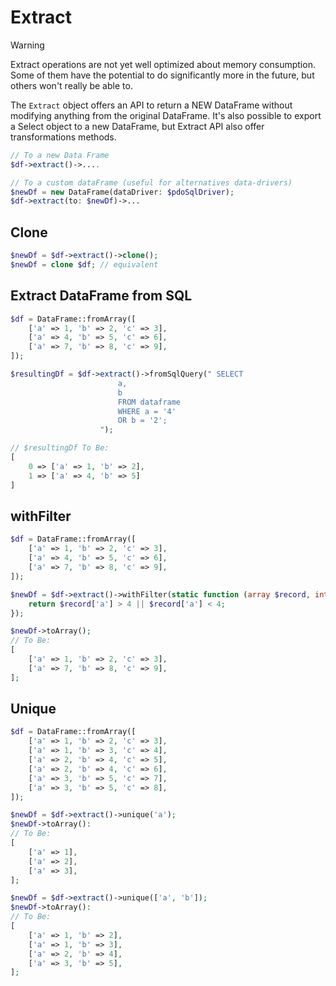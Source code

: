 # Extract
> [!WARNING]
> Extract operations are not yet well optimized about memory consumption. Some of them have the potential to do significantly more in the future, but others won't really be able to.

 The `Extract` object offers an API to return a NEW DataFrame without modifying anything from the original DataFrame. It's also possible to export a Select object to a new DataFrame, but Extract API also offer transformations methods.

```php
// To a new Data Frame
$df->extract()->....

// To a custom dataFrame (useful for alternatives data-drivers)
$newDf = new DataFrame(dataDriver: $pdoSqlDriver);
$df->extract(to: $newDf)->...
```

## Clone
```php
$newDf = $df->extract()->clone();
$newDf = clone $df; // equivalent
```

## Extract DataFrame from SQL
```php
$df = DataFrame::fromArray([
    ['a' => 1, 'b' => 2, 'c' => 3],
    ['a' => 4, 'b' => 5, 'c' => 6],
    ['a' => 7, 'b' => 8, 'c' => 9],
]);

$resultingDf = $df->extract()->fromSqlQuery(" SELECT
                        a,
                        b
                        FROM dataframe
                        WHERE a = '4'
                        OR b = '2';
                    ");

// $resultingDf To Be:
[
    0 => ['a' => 1, 'b' => 2],
    1 => ['a' => 4, 'b' => 5]
]
```

## withFilter
```php
$df = DataFrame::fromArray([
    ['a' => 1, 'b' => 2, 'c' => 3],
    ['a' => 4, 'b' => 5, 'c' => 6],
    ['a' => 7, 'b' => 8, 'c' => 9],
]);

$newDf = $df->extract()->withFilter(static function (array $record, int $key) {
    return $record['a'] > 4 || $record['a'] < 4;
});

$newDf->toArray();
// To Be:
[
    ['a' => 1, 'b' => 2, 'c' => 3],
    ['a' => 7, 'b' => 8, 'c' => 9],
];
```

## Unique
```php
$df = DataFrame::fromArray([
    ['a' => 1, 'b' => 2, 'c' => 3],
    ['a' => 1, 'b' => 3, 'c' => 4],
    ['a' => 2, 'b' => 4, 'c' => 5],
    ['a' => 2, 'b' => 4, 'c' => 6],
    ['a' => 3, 'b' => 5, 'c' => 7],
    ['a' => 3, 'b' => 5, 'c' => 8],
]);

$newDf = $df->extract()->unique('a');
$newDf->toArray():
// To Be:
[
    ['a' => 1],
    ['a' => 2],
    ['a' => 3],
];

$newDf = $df->extract()->unique(['a', 'b']);
$newDf->toArray():
// To Be:
[
    ['a' => 1, 'b' => 2],
    ['a' => 1, 'b' => 3],
    ['a' => 2, 'b' => 4],
    ['a' => 3, 'b' => 5],
];
```

#